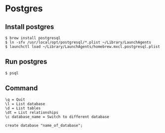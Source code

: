 # Postgres

## Install postgres
```shell
$ brew install postgresql
$ ln -sfv /usr/local/opt/postgresql/*.plist ~/Library/LaunchAgents
$ launchctl load ~/Library/LaunchAgents/homebrew.mxcl.postgresql.plist
```

## Run postgres
```shell
$ psql
```

## Command
```
\q = Quit
\l = List database
\d = List tables
\dt = List relationships
\c database_name = Switch to different database

create database "name_of_database";
```
